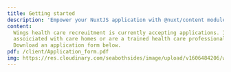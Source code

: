 ```yaml
---
title: Getting started
description: 'Empower your NuxtJS application with @nuxt/content module: write in a content/ directory and fetch your Markdown, JSON, YAML and CSV files through a MongoDB like API, acting as a Git-based Headless CMS.'
content:
  Wings health care recreuitment is currently accepting applications. If you have experience in positions
  assoiciated with care homes or are a trained health care professional, we would like to hear from you.
  Download an application form below.
pdf: /client/Application_form.pdf
img: https://res.cloudinary.com/seabothsides/image/upload/v1606484206/wingsBheki/services_jd5xat.svg
---
```


